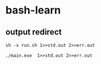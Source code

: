# bash-learn

## output redirect

	sh -x run.sh 1>>std.out 2>>err.out
	
	./main.exe  1>>std.out 2>>err.out
